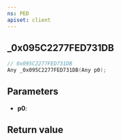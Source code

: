 ```yaml
---
ns: PED
apiset: client
---
```

## _0x095C2277FED731DB

```c
// 0x095C2277FED731DB
Any _0x095C2277FED731DB(Any p0);
```


## Parameters
* **p0**:

## Return value

